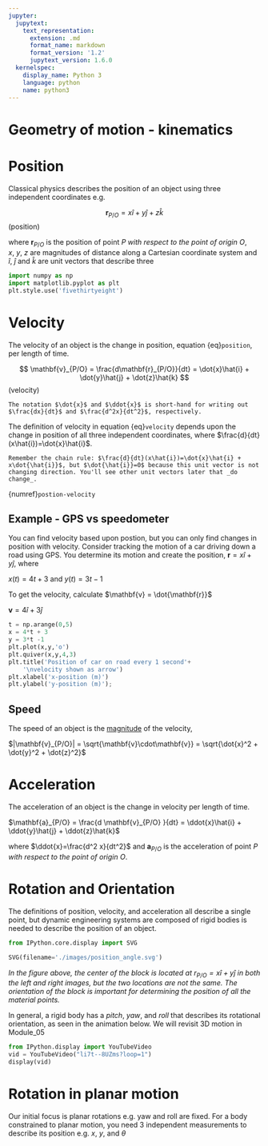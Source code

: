 ```yaml
---
jupyter:
  jupytext:
    text_representation:
      extension: .md
      format_name: markdown
      format_version: '1.2'
      jupytext_version: 1.6.0
  kernelspec:
    display_name: Python 3
    language: python
    name: python3
---
```


# Geometry of motion - kinematics

# Position

Classical physics describes the position of an object using three
independent coordinates e.g. 

$$
\mathbf{r}_{P/O} = x\hat{i} + y\hat{j} + z\hat{k}
$$ (position)

where $\mathbf{r}_{P/O}$ is the position of point $P$ _with respect to the point
of origin_ $O$, $x,~y,~z$ are magnitudes of distance along a
Cartesian coordinate system and $\hat{i},~\hat{j}$ and $\hat{k}$ are
unit vectors that describe three 

```python tags = ["hide-cell"]
import numpy as np
import matplotlib.pyplot as plt
plt.style.use('fivethirtyeight')
```

# Velocity

The velocity of an object is the change in position, equation
{eq}`position`, per length of time.

$$
\mathbf{v}_{P/O} = \frac{d\mathbf{r}_{P/O}}{dt} = \dot{x}\hat{i} + \dot{y}\hat{j} +
\dot{z}\hat{k}
$$ (velocity)

```{note}
The notation $\dot{x}$ and $\ddot{x}$ is short-hand for writing out
$\frac{dx}{dt}$ and $\frac{d^2x}{dt^2}$, respectively.
```

The definition of velocity in equation {eq}`velocity` depends upon the change in position of all
three independent coordinates, where
$\frac{d}{dt}(x\hat{i})=\dot{x}\hat{i}$. 


```{note}
Remember the chain rule: $\frac{d}{dt}(x\hat{i})=\dot{x}\hat{i} +
x\dot{\hat{i}}$, but $\dot{\hat{i}}=0$ because this unit vector is not
changing direction. You'll see other unit vectors later that _do
change_.
```

{numref}`postion-velocity`
## Example - GPS vs speedometer
You can find velocity based upon postion, but you can only find changes
in position with velocity. Consider tracking the motion of a car driving
down a road using GPS. You determine its motion and create the position,
$\mathbf{r} = x\hat{i} +y\hat{j}$, where


$x(t) = 4t +3$ and $y(t) = 3t - 1$

To get the velocity, calculate $\mathbf{v} = \dot{\mathbf{r}}$

$\mathbf{v} = 4\hat{i} +3 \hat{j}$

```python tags = ["hide-input"]
t = np.arange(0,5)
x = 4*t + 3
y = 3*t -1
plt.plot(x,y,'o')
plt.quiver(x,y,4,3)
plt.title('Position of car on road every 1 second'+
    '\nvelocity shown as arrow')
plt.xlabel('x-position (m)')
plt.ylabel('y-position (m)');
```




## Speed

The speed of an object is the
[magnitude](https://www.mathsisfun.com/algebra/vectors.html) of the
velocity, 

$|\mathbf{v}_{P/O}| = \sqrt{\mathbf{v}\cdot\mathbf{v}} =
\sqrt{\dot{x}^2 + \dot{y}^2 + \dot{z}^2}$

# Acceleration

The acceleration of an object is the change in velocity per length of
time. 

$\mathbf{a}_{P/O} = \frac{d \mathbf{v}_{P/O} }{dt} = \ddot{x}\hat{i} +
\ddot{y}\hat{j} + \ddot{z}\hat{k}$

where $\ddot{x}=\frac{d^2 x}{dt^2}$ and $\mathbf{a}_{P/O}$ is the
acceleration of point $P$ _with respect to the point of origin_ $O$. 

# Rotation and Orientation

The definitions of position, velocity, and acceleration all describe a
single point, but dynamic engineering systems are composed of rigid
bodies is needed to describe the position of an object. 

```python tags = ["hide-input"]
from IPython.core.display import SVG

SVG(filename='./images/position_angle.svg')
```

_In the figure above, the center of the block is located at
$r_{P/O}=x\hat{i}+y\hat{j}$ in both the left and right images, but the
two locations are not the same. The orientation of the block is
important for determining the position of all the material points._

In general, a rigid body has a _pitch_, _yaw_, and _roll_ that describes
its rotational orientation, as seen in the animation below. We will
revisit 3D motion in Module_05


```python tags = ["hide-input"]
from IPython.display import YouTubeVideo
vid = YouTubeVideo("li7t--8UZms?loop=1")
display(vid)
```
# Rotation in planar motion

Our initial focus is planar rotations e.g. yaw and roll are fixed. For a
body constrained to planar motion, you need 3 independent measurements
to describe its position e.g. $x$, $y$, and $\theta$

